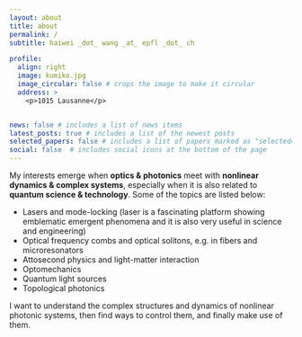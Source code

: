 ```yaml
---
layout: about
title: about
permalink: /
subtitle: haiwei _dot_ wang _at_ epfl _dot_ ch

profile:
  align: right
  image: kumiko.jpg
  image_circular: false # crops the image to make it circular
  address: >
    <p>1015 Lausanne</p>


news: false # includes a list of news items
latest_posts: true # includes a list of the newest posts
selected_papers: false # includes a list of papers marked as "selected={true}"
social: false  # includes social icons at the bottom of the page
---
```


My interests emerge when **optics & photonics** meet with **nonlinear dynamics & complex systems**, especially when it is also related to **quantum science & technology**. Some of the topics are listed below: 

<ul>
    <li>Lasers and mode-locking (laser is a fascinating platform showing emblematic emergent phenomena and it is also very useful in science and engineering)</li>
    <li>Optical frequency combs and optical solitons, e.g. in fibers and microresonators</li>
    <li>Attosecond physics and light-matter interaction</li>
    <li>Optomechanics</li>
    <li>Quantum light sources</li>
    <li>Topological photonics</li>
</ul>




I want to understand the complex structures and dynamics of nonlinear photonic systems, then find ways to control them, and finally make use of them. 
